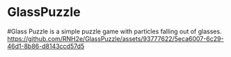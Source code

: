 # GlassPuzzle
#Glass Puzzle is a simple puzzle game with particles falling out of glasses.
https://github.com/RNH2e/GlassPuzzle/assets/93777622/5eca6007-6c29-46d1-8b86-d8143ccd57d5
